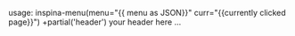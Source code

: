 usage:
  inspina-menu(menu="{{ menu as JSON}}" curr="{{currently clicked page}}")
    +partial('header')
        your header here ...
